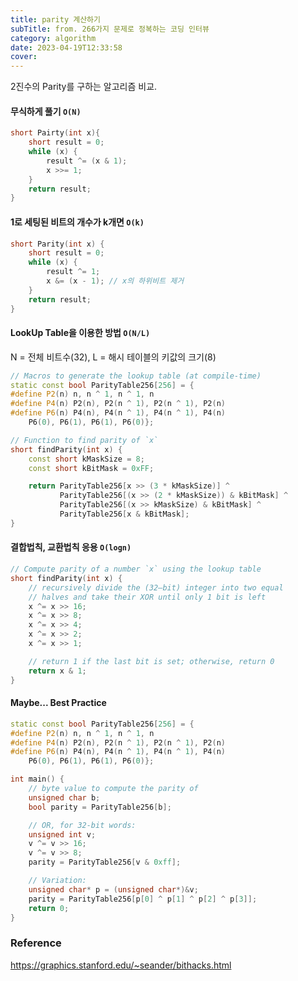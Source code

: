 ```yaml
---
title: parity 계산하기
subTitle: from. 266가지 문제로 정복하는 코딩 인터뷰
category: algorithm
date: 2023-04-19T12:33:58
cover:
---
```


2진수의 Parity를 구하는 알고리즘 비교.

#### 무식하게 풀기 `O(N)`

```cpp
short Pairty(int x){
    short result = 0;
    while (x) {
        result ^= (x & 1);
        x >>= 1;
    }
    return result;
}
```

#### 1로 세팅된 비트의 개수가 k개면 `O(k)`

```cpp
short Parity(int x) {
    short result = 0;
    while (x) {
        result ^= 1;
        x &= (x - 1); // x의 하위비트 제거
    }
    return result;
}
```

#### LookUp Table을 이용한 방법 `O(N/L)`

N = 전체 비트수(32), L = 해시 테이블의 키값의 크기(8)

```cpp
// Macros to generate the lookup table (at compile-time)
static const bool ParityTable256[256] = {
#define P2(n) n, n ^ 1, n ^ 1, n
#define P4(n) P2(n), P2(n ^ 1), P2(n ^ 1), P2(n)
#define P6(n) P4(n), P4(n ^ 1), P4(n ^ 1), P4(n)
    P6(0), P6(1), P6(1), P6(0)};

// Function to find parity of `x`
short findParity(int x) {
    const short kMaskSize = 8;
    const short kBitMask = 0xFF;

    return ParityTable256[x >> (3 * kMaskSize)] ^
           ParityTable256[(x >> (2 * kMaskSize)) & kBitMask] ^
           ParityTable256[(x >> kMaskSize) & kBitMask] ^
           ParityTable256[x & kBitMask];
}
```

#### 결합법칙, 교환법칙 응용 `O(logn)`

```cpp
// Compute parity of a number `x` using the lookup table
short findParity(int x) {
    // recursively divide the (32–bit) integer into two equal
    // halves and take their XOR until only 1 bit is left
    x ^= x >> 16;
    x ^= x >> 8;
    x ^= x >> 4;
    x ^= x >> 2;
    x ^= x >> 1;

    // return 1 if the last bit is set; otherwise, return 0
    return x & 1;
}
```

#### Maybe... Best Practice

```cpp
static const bool ParityTable256[256] = {
#define P2(n) n, n ^ 1, n ^ 1, n
#define P4(n) P2(n), P2(n ^ 1), P2(n ^ 1), P2(n)
#define P6(n) P4(n), P4(n ^ 1), P4(n ^ 1), P4(n)
    P6(0), P6(1), P6(1), P6(0)};

int main() {
    // byte value to compute the parity of
    unsigned char b;
    bool parity = ParityTable256[b];

    // OR, for 32-bit words:
    unsigned int v;
    v ^= v >> 16;
    v ^= v >> 8;
    parity = ParityTable256[v & 0xff];

    // Variation:
    unsigned char* p = (unsigned char*)&v;
    parity = ParityTable256[p[0] ^ p[1] ^ p[2] ^ p[3]];
    return 0;
}
```

### Reference

https://graphics.stanford.edu/~seander/bithacks.html
